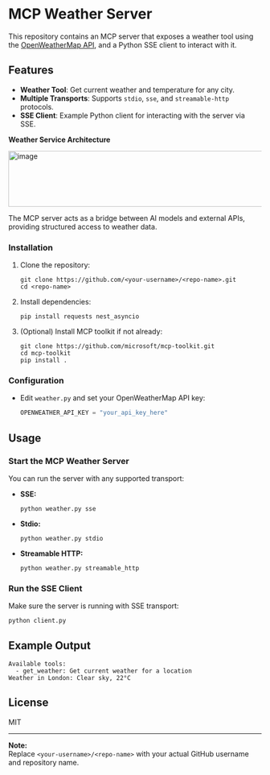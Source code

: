 # MCP Weather Server
This repository contains an MCP server that exposes a weather tool using the [OpenWeatherMap API](https://openweathermap.org/api), and a Python SSE client to interact with it.


## Features

- **Weather Tool**: Get current weather and temperature for any city.
- **Multiple Transports**: Supports `stdio`, `sse`, and `streamable-http` protocols.
- **SSE Client**: Example Python client for interacting with the server via SSE.

**Weather Service Architecture**

<img width="877" height="111" alt="image" src="https://github.com/user-attachments/assets/9839bf50-0675-4d15-b7c4-6803051d041f" />


The MCP server acts as a bridge between AI models and external APIs, providing structured access to weather data.

### Installation

1. Clone the repository:
    ```
    git clone https://github.com/<your-username>/<repo-name>.git
    cd <repo-name>
    ```

2. Install dependencies:
    ```
    pip install requests nest_asyncio
    ```

3. (Optional) Install MCP toolkit if not already:
    ```
    git clone https://github.com/microsoft/mcp-toolkit.git
    cd mcp-toolkit
    pip install .
    ```

### Configuration

- Edit `weather.py` and set your OpenWeatherMap API key:
    ```python
    OPENWEATHER_API_KEY = "your_api_key_here"
    ```

## Usage

### Start the MCP Weather Server

You can run the server with any supported transport:

- **SSE:**
    ```
    python weather.py sse
    ```
- **Stdio:**
    ```
    python weather.py stdio
    ```
- **Streamable HTTP:**
    ```
    python weather.py streamable_http
    ```

### Run the SSE Client

Make sure the server is running with SSE transport:

```
python client.py
```

## Example Output

```
Available tools:
  - get_weather: Get current weather for a location
Weather in London: Clear sky, 22°C
```

## License

MIT

---

**Note:**  
Replace `<your-username>/<repo-name>` with your actual GitHub username and repository name.
